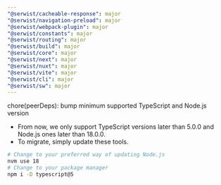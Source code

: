 ```yaml
---
"@serwist/cacheable-response": major
"@serwist/navigation-preload": major
"@serwist/webpack-plugin": major
"@serwist/constants": major
"@serwist/routing": major
"@serwist/build": major
"@serwist/core": major
"@serwist/next": major
"@serwist/nuxt": major
"@serwist/vite": major
"@serwist/cli": major
"@serwist/sw": major
---
```


chore(peerDeps): bump minimum supported TypeScript and Node.js version

- From now, we only support TypeScript versions later than 5.0.0 and Node.js ones later than 18.0.0.
- To migrate, simply update these tools.

```bash
# Change to your preferred way of updating Node.js
nvm use 18
# Change to your package manager
npm i -D typescript@5
```
